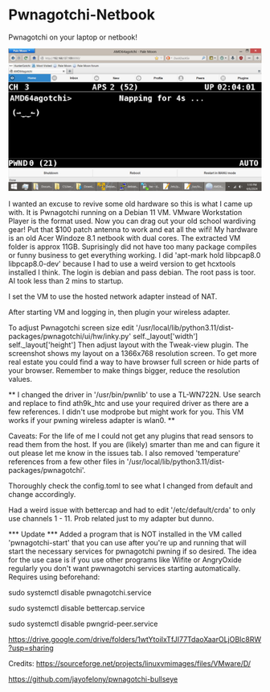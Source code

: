 # Pwnagotchi-Netbook
Pwnagotchi on your laptop or netbook!


![screenshot](pwna-screen.png)


I wanted an excuse to revive some old hardware so this is what I came up with.
It is Pwnagotchi running on a Debian 11 VM. VMware Workstation Player is the format used.
Now you can drag out your old school wardiving gear! Put that $100 patch antenna to work
and eat all the wifi!
My hardware is an old Acer Windoze 8.1 netbook with dual cores.
The extracted VM folder is approx 11GB.
Suprisingly did not have too many package compiles or funny business to get everything working.
I did 'apt-mark hold  libpcap8.0 libpcap8.0-dev' because I had to use a weird version to get hcxtools installed
I think.
The login is debian and pass debian. The root pass is toor. AI took less than 2 mins to startup.

I set the VM to use the hosted network adapter instead of NAT.

After starting VM and logging in, then plugin your wireless adapter.

To adjust Pwnagotchi screen size edit '/usr/local/lib/python3.11/dist-packages/pwnagotchi/ui/hw/inky.py'
self._layout['width']
self._layout['height']
Then adjust layout with the Tweak-view plugin.
The screenshot shows my layout on a 1366x768 resolution screen. To get more real estate you could find a way to have browser full screen
or hide parts of your browser. Remember to make things bigger, reduce the resolution values.

** I changed the driver in '/usr/bin/pwnlib' to use a TL-WN722N. Use search and replace to find ath9k_htc and use your required driver as there
are a few references. I didn't use modprobe 
but might work for you. This VM works if your pwning wireless adapter is wlan0. **

Caveats:
For the life of me I could not get any plugins that read sensors to read them from the host. If you are (likely) smarter than
me and can figure it out please let me know in the issues tab. I also removed 'temperature' references from a few other files in
'/usr/local/lib/python3.11/dist-packages/pwnagotchi'.

Thoroughly check the config.toml to see what I changed from default and change accordingly.

Had a weird issue with bettercap and had to edit '/etc/default/crda' to only use channels 1 - 11. Prob related just to my
adapter but dunno.

*** Update ***
Added a program that is NOT installed in the VM called 'pwnagotchi-start' that you can use after you're up and running that will
start the necessary services for pwnagotchi pwning if so desired. The idea for the use case is if you use other programs like 
Wifite or AngryOxide regularly you don't want pwwnagotchi services starting automatically. Requires using beforehand:

sudo systemctl disable pwnagotchi.service

sudo systemctl disable bettercap.service

sudo systemctl disable pwngrid-peer.service


https://drive.google.com/drive/folders/1wtYtoiIxTfJI77TdaoXaarOLjOBIc8RW?usp=sharing



Credits:
https://sourceforge.net/projects/linuxvmimages/files/VMware/D/

https://github.com/jayofelony/pwnagotchi-bullseye
